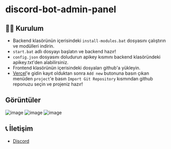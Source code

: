 # discord-bot-admin-panel

## 🧑‍💻 Kurulum
- Backend klasörünün içerisindeki `install-modules.bat` dosyasını çalıştırın ve modülleri indirin.
- `start.bat` adlı dosyayı başlatın ve backend hazır!
- `config.json` dosyasını doludurun apikey kısmını backend klasöründeki apikey.txt'den alabilirsiniz.
- Frontend klasörünün içerisindeki dosyaları github'a yükleyin.
- [Vercel](https://vercel.com)'e gidin kayıt olduktan sonra `Add new` butonuna basın çıkan menüden `project`'e basın `Import Git Repository` kısmından github reponuzu seçin ve projeniz hazır!

## Görüntüler
![image](https://github.com/user-attachments/assets/92e1d2fa-25a6-4da7-95da-3a11371f9107)
![image](https://github.com/user-attachments/assets/d0b2df7c-3f38-4073-982c-bf6c920397e6)
![image](https://github.com/user-attachments/assets/e0f5a6b4-2337-4274-bb3a-a7ad33553c21)

## 📞 İletişim
- [Discord](https://discord.com/users/693140554330144829)
